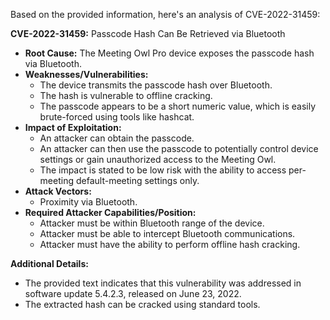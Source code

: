 Based on the provided information, here's an analysis of CVE-2022-31459:

**CVE-2022-31459:** Passcode Hash Can Be Retrieved via Bluetooth

*   **Root Cause:** The Meeting Owl Pro device exposes the passcode hash via Bluetooth.
*   **Weaknesses/Vulnerabilities:**
    *   The device transmits the passcode hash over Bluetooth.
    *   The hash is vulnerable to offline cracking.
    *   The passcode appears to be a short numeric value, which is easily brute-forced using tools like hashcat.
*   **Impact of Exploitation:**
    *   An attacker can obtain the passcode.
    *   An attacker can then use the passcode to potentially control device settings or gain unauthorized access to the Meeting Owl.
    *   The impact is stated to be low risk with the ability to access per-meeting default-meeting settings only.
*   **Attack Vectors:**
    *   Proximity via Bluetooth.
*  **Required Attacker Capabilities/Position:**
    *   Attacker must be within Bluetooth range of the device.
    *   Attacker must be able to intercept Bluetooth communications.
    *   Attacker must have the ability to perform offline hash cracking.

**Additional Details:**

* The provided text indicates that this vulnerability was addressed in software update 5.4.2.3, released on June 23, 2022.
* The extracted hash can be cracked using standard tools.